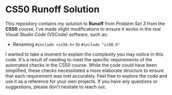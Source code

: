 # CS50 Runoff Solution

This repository contains my solution to **Runoff** from _Problem Set 3_ from the **CS50** course. I've made slight modifications to ensure it works in the real _Visual Studio Code_ (VSCode) software, such as:

- Renaming `#include <cs50.h>` to `#include "cs50.h"`

I wanted to take a moment to explain the complexity you may notice in this code. It's a result of needing to meet the specific requirements of the automated checks in the CS50 course. While the code could have been simplified, these checks necessitated a more elaborate structure to ensure that each requirement was met accurately.
Feel free to explore the code and use it as a reference for your own projects. If you have any questions or suggestions, please don't hesitate to reach out.
